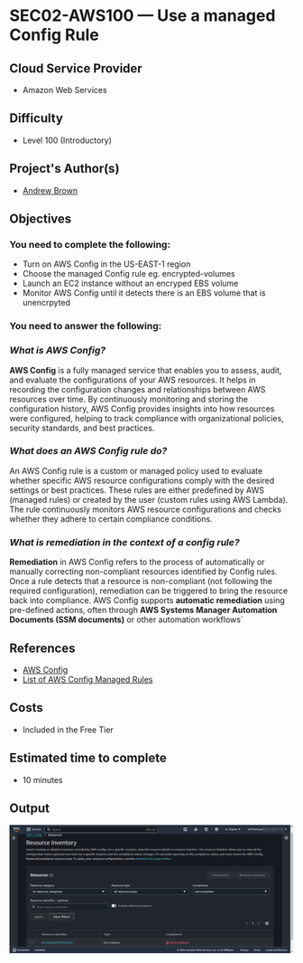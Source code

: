 # SEC02-AWS100 — Use a managed Config Rule

## Cloud Service Provider
- Amazon Web Services

## Difficulty

- Level 100 (Introductory)

## Project's Author(s)

- [Andrew Brown](https://twitter.com/andrewbrown)

## Objectives

### You need to complete the following:

- Turn on AWS Config in the US-EAST-1 region
- Choose the managed Config rule eg. encrypted-volumes
- Launch an EC2 instance without an encryped EBS volume
- Monitor AWS Config until it detects there is an EBS volume that is unencrpyted

### You need to answer the following:

### ***What is AWS Config?***

**AWS Config** is a fully managed service that enables you to assess, audit, and evaluate the configurations of your AWS resources. It helps in recording the configuration changes and relationships between AWS resources over time. By continuously monitoring and storing the configuration history, AWS Config provides insights into how resources were configured, helping to track compliance with organizational policies, security standards, and best practices.

### ***What does an AWS Config rule do?***

An AWS Config rule is a custom or managed policy used to evaluate whether specific AWS resource configurations comply with the desired settings or best practices. These rules are either predefined by AWS (managed rules) or created by the user (custom rules using AWS Lambda). The rule continuously monitors AWS resource configurations and checks whether they adhere to certain compliance conditions.

### ***What is remediation in the context of a config rule?***

**Remediation** in AWS Config refers to the process of automatically or manually correcting non-compliant resources identified by Config rules. Once a rule detects that a resource is non-compliant (not following the required configuration), remediation can be triggered to bring the resource back into compliance. AWS Config supports **automatic remediation** using pre-defined actions, often through **AWS Systems Manager Automation Documents (SSM documents)** or other automation workflows`


## References

- [AWS Config](https://aws.amazon.com/config/)
- [List of AWS Config Managed Rules](https://docs.aws.amazon.com/config/latest/developerguide/managed-rules-by-aws-config.html)

## Costs
- Included in the Free Tier

## Estimated time to complete
- 10 minutes

## Output
![alt text](Image.png)

